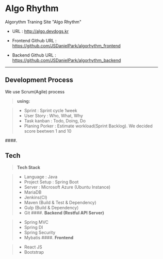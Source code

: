 Algo Rhythm
===================


Algorythm Traning Site "Algo Rhythm"

- URL : http://algo.devdogs.kr

- Frontend Github URL : https://github.com/JSDanielPark/algorhythm_frontend
- Backend Github URL : https://github.com/JSDanielPark/algorhythm_backend

----------


Development Process
-------------
We use Scrum(Agile) process

> **using:**

> - Sprint : Sprint cycle 1week
> - User Story : Who, What, Why
> - Task kanban : Todo, Doing, Do
> - Planing Porker : Estimate workload(Sprint Backlog). We decided score beetwen 1 and 10


####.

Tech
-------------
> **Tech Stack**

> - Language : Java
> - Project Setup : Spring Boot
> - Server : Microsoft Azure (Ubuntu Instance)
> - MariaDB
> - Jenkins(CI)
> - Maven (Build & Test & Dependency)
> - Gulp (Build & Dependency)
> - Git
####.
> **Backend (Restful API Server)**

> - Spring MVC
> - Spring DI
> - Spring Security
> - Mybatis
####.
> **Frontend**

> - React JS
> - Bootstrap
